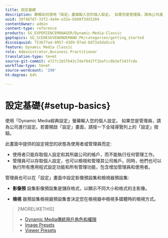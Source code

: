 ```yaml
---
title: 設定基礎
description: 瞭解如何使用「設定」畫面輸入您的個人設定。 如果您是管理員，請為公司進行設定。
uuid: 38f487d7-33f2-4a9e-a32e-bb08f3dd3284
contentOwner: admin
content-type: reference
products: SG_EXPERIENCEMANAGER/Dynamic-Media-Classic
geptopics: SG_SCENESEVENONDEMAND_PK/categories/getting_started
discoiquuid: 753677ad-9957-43d9-97ad-bd73a5da5ccb
feature: Dynamic Media Classic
role: Administrator,Business Practitioner
translation-type: tm+mt
source-git-commit: e727c1b5fb43c7def842ff1bafcc8b3ef3437cde
workflow-type: tm+mt
source-wordcount: '199'
ht-degree: 64%

---
```



# 設定基礎{#setup-basics}

使用「Dynamic Media經典設定」螢幕輸入您的個人設定。 如果您是管理員，請為公司進行設定。若要開啟「設定」畫面，請按一下全域導覽列上的「設定」按鈕。

此畫面中提供的設定視您的狀態為使用者或管理員而定:

* 使用者只能存取個人設定和其所屬公司的帳戶，而不能執行任何管理工作。
* 管理員可以存取個人設定，也可以檢視和管理其公司帳戶。同時，他們也可以執行所有應用程式設定功能和所有管理功能，包含增加管理員和使用者。

管理員也可以在「設定」畫面中設定影像預設集和檢視器預設集:

* **影像預**
設集影像預設集是儲存格式，以顯示不同大小和格式的主影像。

* **檢視**
器預設集檢視器預設集會決定您在檢視器中檢視多媒體時的檢視方式。

>[!MORELIKETHIS]
>
>* [Dynamic Media傳統用戶角色和權限](administration-setup.md#user_administration)
>* [Image Presets](application-setup.md#image_presets)
>* [Viewer Presets](application-setup.md#viewer_presets)

